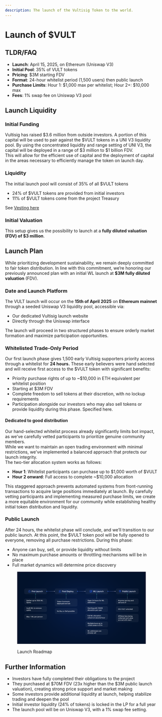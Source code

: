 ```yaml
---
description: The launch of the Vultisig Token to the world.
---
```


# Launch of $VULT

## TLDR/FAQ

* **Launch**: April 15, 2025, on Ethereum (Uniswap V3)
* **Initial Pool**: 35% of VULT tokens
* **Pricing**: $3M starting FDV
* **Format**: 24-hour whitelist period (1,500 users) then public launch
* **Purchase Limits**: Hour 1: $1,000 max per whitelist; Hour 2+: $10,000 max
* **Fees**: 1% swap fee on Uniswap V3 pool

## Launch Liquidity

### **Initial Funding**

Vultisig has raised $3.6 million from outside investors. A portion of this capital will be used to pair against the $VULT tokens in a UNI V3 liquidity pool. By using the concentrated liquidity and range setting of UNI V3, the capital will be deployed in a range of $3 million to $1 billion FDV.\
This will allow for the efficient use of capital and the deployment of capital in the areas necessary to efficiently manage the token on launch day.

### Liquidity&#x20;

The initial launch pool will consist of 35% of all $VULT tokens

* 24% of $VULT tokens are provided from initial investors
* 11% of $VULT tokens come from the project Treasury

See [Vesting ](usdvult.md#vesting)[here](usdvult.md#vesting)

### **Initial Valuation**

This setup gives us the possibility to launch at a **fully diluted valuation (FDV) of $3 million**.

## Launch Plan

While prioritizing development sustainability, we remain deeply committed to fair token distribution. In line with this commitment, we’re honoring our previously announced plan with an initial WL launch at **$3M fully diluted valuation** (FDV).

### Date and Launch Platform

The VULT launch will occur on the **15th of April 2025** on **Ethereum mainnet** through a seeded Uniswap V3 liquidity pool, accessible via:

* Our dedicated Vultisig launch website
* Directly through the Uniswap interface

The launch will proceed in two structured phases to ensure orderly market formation and maximize participation opportunities.

### **Whitelisted Trade-Only Period**

Our first launch phase gives 1,500 early Vultisig supporters priority access through a whitelist for **24 hours.** These early believers were hand selected and will receive first access to the $VULT token with significant benefits:

* Priority purchase rights of up to \~$10,000 in ETH equivalent per whitelist position
* Starting at $3M FDV
* Complete freedom to sell tokens at their discretion, with no lockup requirements
* Participation alongside our investors who may also sell tokens or provide liquidity during this phase. Specified here.

#### Dedicated to good distribution&#x20;

Our hand-selected whitelist process already significantly limits bot impact, as we've carefully vetted participants to prioritize genuine community members. \
While we want to maintain an open trading environment with minimal restrictions, we've implemented a balanced approach that protects our launch integrity.\
The two-tier allocation system works as follows:

* **Hour 1**: Whitelist participants can purchase up to $1,000 worth of $VULT
* **Hour 2 onward**: Full access to complete \~$10,000 allocation

This staggered approach prevents automated systems from front-running transactions to acquire large positions immediately at launch. By carefully vetting participants and implementing measured purchase limits, we create a more equitable environment for our community while establishing healthy initial token distribution and liquidity.

### **Public Launch**

After 24 hours, the whitelist phase will conclude, and we’ll transition to our public launch. At this point, the $VULT token pool will be fully opened to everyone, removing all purchase restrictions. During this phase:

* Anyone can buy, sell, or provide liquidity without limits
* No maximum purchase amounts or throttling mechanisms will be in place
* Full market dynamics will determine price discovery

<figure><img src="../.gitbook/assets/Tokenomics 4.png" alt=""><figcaption><p>Launch Roadmap</p></figcaption></figure>

## Further Information

* Investors have fully completed their obligations to the project
* They purchased at $70M FDV (23x higher than the $3M public launch valuation), creating strong price support and market making
* Some investors provide additional liquidity at launch, helping stabilize trading and deepen the pool
* Initial investor liquidity (24% of tokens) is locked in the LP for a full year
* The launch pool will be on Uniswap V3, with a 1% swap fee setting.
